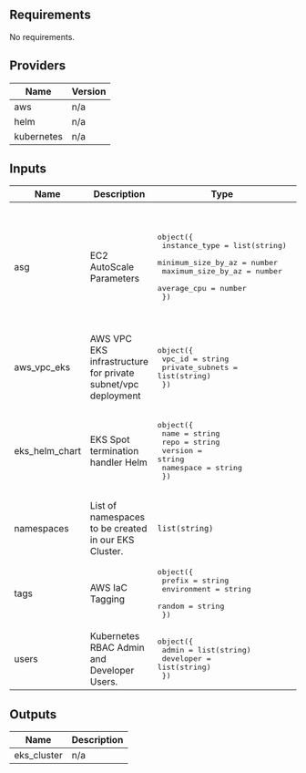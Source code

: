 ## Requirements

No requirements.

## Providers

| Name | Version |
|------|---------|
| aws | n/a |
| helm | n/a |
| kubernetes | n/a |

## Inputs

| Name | Description | Type | Default | Required |
|------|-------------|------|---------|:--------:|
| asg | EC2 AutoScale Parameters | <pre>object({<br>    instance_type = list(string)<br>    minimum_size_by_az = number<br>    maximum_size_by_az = number<br>    average_cpu = number<br>    })</pre> | <pre>[<br>  {<br>    "average_cpu": 30,<br>    "instance_type": [<br>      "t3.small",<br>      "t2.small"<br>    ],<br>    "maximum_size_by_az": 10,<br>    "minimum_size_by_az": 1<br>  }<br>]</pre> | no |
| aws\_vpc\_eks | AWS VPC EKS infrastructure for private subnet/vpc deployment | <pre>object({<br>    vpc_id          = string<br>    private_subnets  = list(string)<br>  })</pre> | n/a | yes |
| eks\_helm\_chart | EKS Spot termination handler Helm | <pre>object({<br>    name = string<br>    repo = string<br>    version = string<br>    namespace = string<br>  })</pre> | <pre>[<br>  {<br>    "name": "aws-node-termination-handler",<br>    "namespace": "kube-system",<br>    "repo": "https://aws.github.io/eks-charts",<br>    "version": "0.9.1"<br>  }<br>]</pre> | no |
| namespaces | List of namespaces to be created in our EKS Cluster. | `list(string)` | n/a | yes |
| tags | AWS IaC Tagging | <pre>object({<br>    prefix = string<br>    environment = string<br>    random = string<br>  })</pre> | n/a | yes |
| users | Kubernetes RBAC Admin and Developer Users. | <pre>object({<br>    admin = list(string)<br>    developer = list(string)<br>  })</pre> | n/a | yes |

## Outputs

| Name | Description |
|------|-------------|
| eks\_cluster | n/a |

